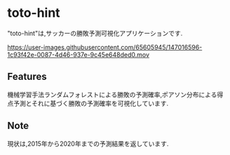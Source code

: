 
# toto-hint

"toto-hint"は,サッカーの勝敗予測可視化アプリケーションです.

<!-- ## DEMO -->

https://user-images.githubusercontent.com/65605945/147016596-1c93f42e-0087-4d46-937e-9c45e648ded0.mov


## Features

機械学習手法ランダムフォレストによる勝敗の予測確率,ポアソン分布による得点予測とそれに基づく勝敗の予測確率を可視化しています.

<!-- ## Requirement

"hoge"を動かすのに必要なライブラリなどを列挙する

* huga 3.5.2
* hogehuga 1.0.2 -->
<!--
## Installation

Requirementで列挙したライブラリなどのインストール方法を説明する

```bash
pip install huga_package
``` -->
<!--
## Usage

DEMOの実行方法など、"hoge"の基本的な使い方を説明する

```bash
git clone https://github.com/hyokoyama8810/toto-hint.git
python server.py
```
```bash
cd frontend
npm start
``` -->

## Note

現状は,2015年から2020年までの予測結果を返しています.
<!--
## Author

作成情報を列挙する

* 作成者
* 所属
* E-mail -->
<!--
## License
ライセンスを明示する

"hoge" is under [MIT license](https://en.wikipedia.org/wiki/MIT_License).

社内向けなら社外秘であることを明示してる

"hoge" is Confidential. -->
